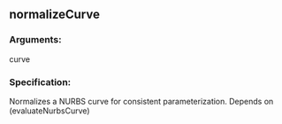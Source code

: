 ## normalizeCurve
### Arguments: 
curve
### Specification: 
Normalizes a NURBS curve for consistent parameterization. Depends on (evaluateNurbsCurve)
